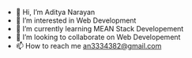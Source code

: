 - 👋 Hi, I’m Aditya Narayan
- 👀 I’m interested in Web Development
- 🌱 I’m currently learning MEAN Stack Developement
- 💞️ I’m looking to collaborate on Web Developement
- 📫 How to reach me an3334382@gmail.com

<!---
andymishra1998mis/andymishra1998mis is a ✨ special ✨ repository because its `README.md` (this file) appears on your GitHub profile.
You can click the Preview link to take a look at your changes.
--->

